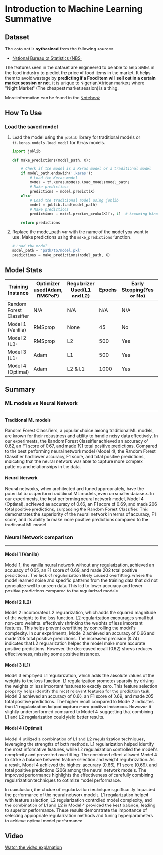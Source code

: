 # Introduction to Machine Learning Summative

## Dataset

The data set is **sythesized** from the following sources:
- [National Bureau of Statistics (NBS)](https://www.nigerianstat.gov.ng/resource/SELECTED%20FOOD%20(JAN_2017%20-%20March%202022).xlsx)

The features seen in the dataset are engineered to be able to help SMEs in the food industry to predict the price of food items in the market.
It helps them to avoid wastage by **predicting if a Food item will sell out in a certain market session or not**. It is unique to Nigerian/African markets where "Night Market" (The cheapest market session) is a thing.

More information can be found in the [Notebook](./notebook.ipynb).

## How To Use
### Load the saved model
1. Load the model using the `joblib` library for traditional models or `tf.keras.models.load_model` for Keras models.
    ```python
    import joblib

    def make_predictions(model_path, X):

        # Check if the model is a Keras model or a traditional model
        if model_path.endswith('.keras'):
            # Load the Keras model
            model = tf.keras.models.load_model(model_path)
            # Make predictions
            predictions = model.predict(X)
        else:
            # Load the traditional model using joblib
            model = joblib.load(model_path)
            # Make predictions
            predictions = model.predict_proba(X)[:, 1]  # Assuming binary classification

        return predictions
    ```
2. Replace the model_path var with the name of the model you want to use. Make predictions using the `make_predictions` function.
    ```python
    # Load the model
    model_path = 'path/to/model.pkl'
    predictions = make_predictions(model_path, X)
    ```

## Model Stats
| Training Instance | Optimizer used(Adam, RMSPoP) | Regularizer Used(L1 and L2) | Epochs | Early Stopping(Yes or No) | Number of Layers | Learning Rate | Accuracy | F1 Score | Precision | Recall | Loss | Total +ve Predictions |
| - | - | - | - | - | - | - | - | - | - | - | - | - |
| Random Forest Classifier | N/A | N/A | N/A | N/A | N/A | N/A | 0.62 | 0.67 | 0.66 | 0.67 | N/A | 191 |
| Model 1 (Vanilla) | RMSprop | None | 45 | No | 4 | 0.001 | 0.65 | 0.69 | 0.70 | 0.69 | 0.64 | 202 |
| Model 2 (L2) | RMSprop | L2 | 500 | Yes | 4 | 0.00068 | 0.66 | 0.68 | 0.74 | 0.62 |0.65 | 205 |
| Model 3 (L1) | Adam | L1 | 500 | Yes | 4 | 0.0009 | 0.66 | 0.69 | 0.73 | 0.66 | 0.65 | 205 |
| Model 4 (Optimal) | Adam | L2 & L1 | 1000 | Yes | 4 | 0.00045 | 0.66 | 0.69 | 0.73 | 0.66 | 0.65 | 206 |

## Summary

### ML models vs Neural Network
---

#### Traditional ML models
Random Forest Classifiers, a popular choice among traditional ML models, are known for their robustness and ability to handle noisy data effectively. In our experiments, the Random Forest Classifier achieved an accuracy of 0.62, an F1 score of 0.67, and made 191 total positive predictions. Compared to the best performing neural network model (Model 4), the Random Forest Classifier had lower accuracy, F1 score, and total positive predictions, indicating that the neural network was able to capture more complex patterns and relationships in the data.

#### Neural Network
Neural networks, when architected and tuned appropriately, have the potential to outperform traditional ML models, even on smaller datasets. In our experiments, the best performing neural network model, Model 4 (Optimal), achieved an accuracy of 0.66, an F1 score of 0.69, and made 206 total positive predictions, surpassing the Random Forest Classifier. This demonstrates the superiority of the neural network in terms of accuracy, F1 score, and its ability to make more positive predictions compared to the traditional ML model.

### Neural Network comparison 
---

#### Model 1 (Vanilla)
Model 1, the vanilla neural network without any regularization, achieved an accuracy of 0.65, an F1 score of 0.69, and made 202 total positive predictions. The lack of regularization likely caused overfitting, where the model learned noise and specific patterns from the training data that did not generalize well to unseen data. This led to lower accuracy and fewer positive predictions compared to the regularized models.

#### Model 2 (L2)
Model 2 incorporated L2 regularization, which adds the squared magnitude of the weights to the loss function. L2 regularization encourages small but non-zero weights, effectively shrinking the weights of less important features. This helps prevent overfitting by controlling the model's complexity. In our experiments, Model 2 achieved an accuracy of 0.66 and made 205 total positive predictions. The increased precision (0.74) indicates that L2 regularization helped the model make more accurate positive predictions. However, the decreased recall (0.62) shows reduces effectiveness, missing some positive instances.

#### Model 3 (L1)
Model 3 employed L1 regularization, which adds the absolute values of the weights to the loss function. L1 regularization promotes sparsity by driving the weights of less important features to exactly zero. This feature selection property helps identify the most relevant features for the prediction task. Model 3 achieved an accuracy of 0.66, an F1 score of 0.69, and made 205 total positive predictions. The higher recall compared to Model 2 indicates that L1 regularization helped capture more positive instances. However, it slightly underperformed compared to Model 4, suggesting that combining L1 and L2 regularization could yield better results.

#### Model 4 (Optimal)
Model 4 utilized a combination of L1 and L2 regularization techniques, leveraging the strengths of both methods. L1 regularization helped identify the most informative features, while L2 regularization controlled the model's complexity and prevented overfitting. The combined effect allowed Model 4 to strike a balance between feature selection and weight regularization. As a result, Model 4 achieved the highest accuracy (0.66), F1 score (0.69), and total positive predictions (206) among the neural network models. The improved performance highlights the effectiveness of carefully combining regularization techniques to optimize model performance.

In conclusion, the choice of regularization technique significantly impacted the performance of the neural network models. L1 regularization helped with feature selection, L2 regularization controlled model complexity, and the combination of L1 and L2 in Model 4 provided the best balance, leading to superior performance. These results demonstrate the importance of selecting appropriate regularization methods and tuning hyperparameters to achieve optimal model performance.

## Video

[Watch the video explanation](https://drive.google.com/file/d/1S6Xd3CwgVb1CUTB0sddz8SHY168spUnD/view?usp=sharing)